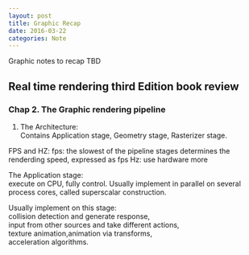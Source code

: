 ```yaml
---
layout: post
title: Graphic Recap
date: 2016-03-22
categories: Note
---
```


Graphic notes to recap TBD
## Real time rendering third Edition book review

### Chap 2. The Graphic rendering pipeline

1. The Architecture:  
Contains Application stage, Geometry stage, Rasterizer stage.

FPS and HZ:
fps: the slowest of the pipeline stages determines the renderding speed, expressed as fps
Hz: use hardware more

The Application stage:   
execute on CPU, fully control. Usually implement in parallel on several process cores, called superscalar construction.  

Usually implement on this stage:  
collision detection and generate response,  
input from other sources and take different actions,  
texture animation,animation via transforms,  
acceleration algorithms.





